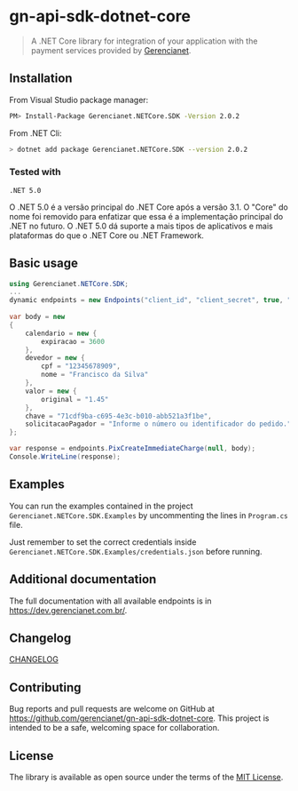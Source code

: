 # gn-api-sdk-dotnet-core

> A .NET Core library for integration of your application with the payment services
provided by [Gerencianet](http://gerencianet.com.br).


## Installation

From Visual Studio package manager: 

```bash
PM> Install-Package Gerencianet.NETCore.SDK -Version 2.0.2
```

From .NET Cli:

```bash
> dotnet add package Gerencianet.NETCore.SDK --version 2.0.2
```

### Tested with
```
.NET 5.0

```
O .NET 5.0 é a versão principal do .NET Core após a versão 3.1. O "Core" do nome foi removido para enfatizar que essa é a implementação principal do .NET no futuro. O .NET 5.0 dá suporte a mais tipos de aplicativos e mais plataformas do que o .NET Core ou .NET Framework.

## Basic usage

```c#
using Gerencianet.NETCore.SDK;
...
dynamic endpoints = new Endpoints("client_id", "client_secret", true, "production.p12");
            
var body = new 
{
    calendario = new {
        expiracao = 3600
    },
    devedor = new {
        cpf = "12345678909",
        nome = "Francisco da Silva"
    },
    valor = new {
        original = "1.45"
    },
    chave = "71cdf9ba-c695-4e3c-b010-abb521a3f1be",
    solicitacaoPagador = "Informe o número ou identificador do pedido."
};

var response = endpoints.PixCreateImmediateCharge(null, body);
Console.WriteLine(response);
```

## Examples

You can run the examples contained in the project `Gerencianet.NETCore.SDK.Examples` by uncommenting the lines in `Program.cs` file.

Just remember to set the correct credentials inside `Gerencianet.NETCore.SDK.Examples/credentials.json` before running.

## Additional documentation

The full documentation with all available endpoints is in https://dev.gerencianet.com.br/.

## Changelog

[CHANGELOG](CHANGELOG.MD)

## Contributing

Bug reports and pull requests are welcome on GitHub at https://github.com/gerencianet/gn-api-sdk-dotnet-core. This project is intended to be a safe, welcoming space for collaboration.

## License

The library is available as open source under the terms of the [MIT License](LICENSE).
